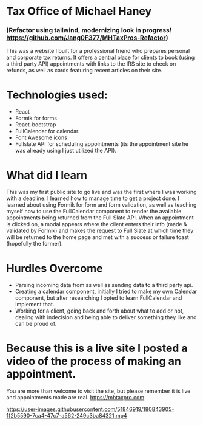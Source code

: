 # Tax Office of Michael Haney
### (Refactor using tailwind, modernizing look in progress! https://github.com/Jang0F377/MHTaxPros-Refactor)

This was a website I built for a professional friend who prepares personal and corporate tax returns.
It offers a central place for clients to book (using a third party API) appointments with links to 
the IRS site to check on refunds, as well as cards featuring recent articles on their site. 

# Technologies used:
 * React
 * Formik for forms
 * React-bootstrap
 * FullCalendar for calendar.
 * Font Awesome icons
 * Fullslate API for scheduling appointments (its the appointment site he was already using I just utilized the API).
 
# What did I learn
  This was my first public site to go live and was the first where I was working with a deadline.
  I learned how to manage time to get a project done. I learned about using Formik for form and form validation,
  as well as teaching myself how to use the FullCalendar component to render the available appointments being returned from the Full Slate API.
  When an appointment is clicked on, a modal appears where the client enters their info (made & validated by Formik) and makes the request to
  Full Slate at which time they will be returned to the home page and met with a success or failure toast (hopefully the former).
  
# Hurdles Overcome
  * Parsing incoming data from as well as sending data to a third party api.
  * Creating a calendar component, initially I tried to make my own Calendar component, but after 
    researching I opted to learn FullCalendar and implement that.
  * Working for a client, going back and forth about what to add or not, dealing with
    indecision and being able to deliver something they like and can be proud of. 
    
    
    
# Because this is a live site I posted a video of the process of making an appointment.
  You are more than welcome to visit the site, but please remember it is live and appointments made are real.
  https://mhtaxpro.com

https://user-images.githubusercontent.com/51846919/180843905-1f2b5590-7ca4-47c7-a562-249c3ba84321.mp4



